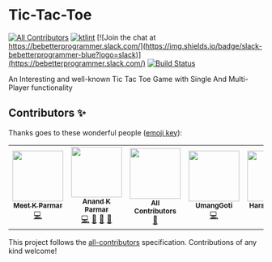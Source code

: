 # Tic-Tac-Toe

[![All Contributors](https://img.shields.io/badge/all_contributors-5-orange.svg?style=flat-square)](#contributors-)
[![ktlint](https://img.shields.io/badge/code%20style-%E2%9D%A4-FF4081.svg)](https://ktlint.github.io/)
[![Join the chat at https://bebetterprogrammer.slack.com/](https://img.shields.io/badge/slack-bebetterprogrammer-blue?logo=slack)](https://bebetterprogrammer.slack.com/)
[![Build Status](https://api.travis-ci.com/Be-Better-Programmer/Tic-Tac-Toe.svg?branch=develop)](https://travis-ci.com/github/Be-Better-Programmer/Tic-Tac-Toe)

An Interesting and well-known Tic Tac Toe Game with Single And Multi-Player functionality

## Contributors ✨

Thanks goes to these wonderful people ([emoji key](https://allcontributors.org/docs/en/emoji-key)):

<!-- ALL-CONTRIBUTORS-LIST:START - Do not remove or modify this section -->
<!-- prettier-ignore-start -->
<!-- markdownlint-disable -->
<table>
  <tr>
    <td align="center"><a href="https://www.linkedin.com/in/meetkparmar/"><img src="https://avatars1.githubusercontent.com/u/40732154?v=4" width="100px;" alt=""/><br /><sub><b>Meet K Parmar</b></sub></a><br /><a href="https://github.com/Be-Better-Programmer/Tic-Tac-Toe/commits?author=meetkparmar" title="Code">💻</a></td>
    <td align="center"><a href="http://linkedin.com/in/anandkparmar"><img src="https://avatars2.githubusercontent.com/u/20661863?v=4" width="100px;" alt=""/><br /><sub><b>Anand K Parmar</b></sub></a><br /><a href="https://github.com/Be-Better-Programmer/Tic-Tac-Toe/commits?author=anandkumarkparmar" title="Code">💻</a> <a href="#projectManagement-anandkumarkparmar" title="Project Management">📆</a> <a href="https://github.com/Be-Better-Programmer/Tic-Tac-Toe/pulls?q=is%3Apr+reviewed-by%3Aanandkumarkparmar" title="Reviewed Pull Requests">👀</a> <a href="#design-anandkumarkparmar" title="Design">🎨</a></td>
    <td align="center"><a href="https://allcontributors.org"><img src="https://avatars1.githubusercontent.com/u/46410174?v=4" width="100px;" alt=""/><br /><sub><b>All Contributors</b></sub></a><br /><a href="https://github.com/Be-Better-Programmer/Tic-Tac-Toe/commits?author=all-contributors" title="Documentation">📖</a></td>
    <td align="center"><a href="https://github.com/UmangGoti"><img src="https://avatars3.githubusercontent.com/u/64679424?v=4" width="100px;" alt=""/><br /><sub><b>UmangGoti</b></sub></a><br /><a href="https://github.com/Be-Better-Programmer/Tic-Tac-Toe/commits?author=UmangGoti" title="Code">💻</a></td>
    <td align="center"><a href="https://github.com/HAP28"><img src="https://avatars2.githubusercontent.com/u/33604059?v=4" width="100px;" alt=""/><br /><sub><b>Harshit Parikh</b></sub></a><br /><a href="https://github.com/Be-Better-Programmer/Tic-Tac-Toe/commits?author=HAP28" title="Code">💻</a></td>
  </tr>
</table>

<!-- markdownlint-enable -->
<!-- prettier-ignore-end -->
<!-- ALL-CONTRIBUTORS-LIST:END -->

This project follows the [all-contributors](https://github.com/all-contributors/all-contributors) specification. Contributions of any kind welcome!
